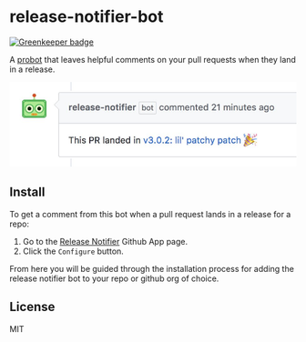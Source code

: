 # release-notifier-bot

[![Greenkeeper badge](https://badges.greenkeeper.io/release-notifier/release-notifier.svg)](https://greenkeeper.io/)

A [probot](https://github.com/probot/probot) that leaves helpful comments on your pull requests when they land in a release.

![screenshot](screenshot.jpg)

## Install

To get a comment from this bot when a pull request lands in a release for a repo:

1. Go to the [Release Notifier](https://github.com/apps/release-notifier) Github App page.
2. Click the `Configure` button.

From here you will be guided through the installation process for adding the release notifier bot to your repo or github org of choice.

## License

MIT
